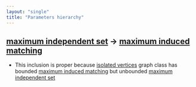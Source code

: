```yaml
---
layout: "single"
title: "Parameters hierarchy"
---
```

<!--this is a generated file-->

## [maximum independent set](../mHtXUU) → [maximum induced matching](../wpeKEI)
* This inclusion is proper because [isolated vertices](#LsiBbX) graph class has bounded [maximum induced matching](../wpeKEI) but unbounded [maximum independent set](../mHtXUU)
